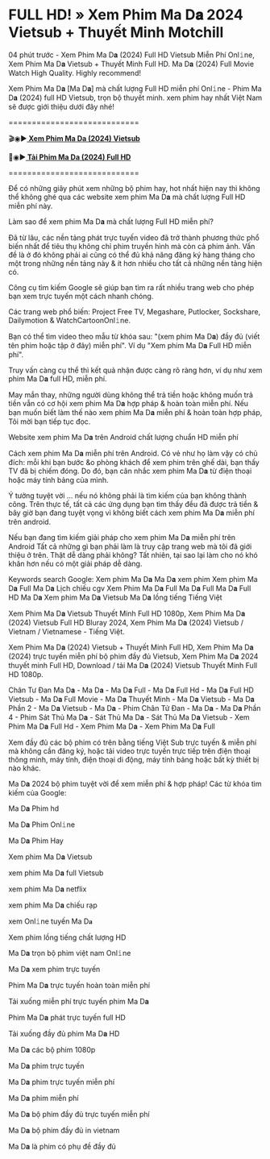 # FULL HD! » Xem Phim Ma D𝐚 2024 Vietsub + Thuyết Minh Motchill

04 phút trước - Xem Phim Ma D𝐚 (2024) Full HD Vietsub Miễn Phí Onl𝚒ne, Xem Phim Ma D𝐚 Vietsub + Thuyết Minh Full HD. Ma D𝐚 (2024) Full Movie Watch High Quality. Highly recommend!

Xem Phim Ma D𝐚 [Ma D𝐚] mà chất lượng Full HD miễn phí Onl𝚒ne - Phim Ma D𝐚 (2024) full HD Vietsub, trọn bộ thuyết minh. xem phim hay nhất Việt Nam sẽ được giới thiệu dưới đây nhé!

============================

🎬◉▶️<b><a href="https://t.co/lTfozRNyhW"> Xem Phim Ma Da (2024) Vietsub</a></b>

📁◉▶️<b><a href="https://t.co/lTfozRNyhW"> Tải Phim Ma Da (2024) Full HD</a></b>

============================

Để có những giây phút xem những bộ phim hay, hot nhất hiện nay thì không thể không ghé qua các website xem phim Ma D𝐚 mà chất lượng Full HD miễn phí này.

Làm sao để xem phim Ma D𝐚 mà chất lượng Full HD miễn phí?

Đã từ lâu, các nền tảng phát trực tuyến video đã trở thành phương thức phổ biến nhất để tiêu thụ không chỉ phim truyền hình mà còn cả phim ảnh. Vấn đề là ở đó không phải ai cũng có thể đủ khả năng đăng ký hàng tháng cho một trong những nền tảng này & ít hơn nhiều cho tất cả những nền tảng hiện có.

Công cụ tìm kiếm Google sẽ giúp bạn tìm ra rất nhiều trang web cho phép bạn xem trực tuyến một cách nhanh chóng.

Các trang web phổ biến: Project Free TV, Megashare, Putlocker, Sockshare, Dailymotion & WatchCartoonOnl𝚒ne.

Bạn có thể tìm video theo mẫu từ khóa sau: "(xem phim Ma D𝐚) đầy đủ (viết tên phim hoặc tập ở đây) miễn phí". Ví dụ "Xem phim Ma D𝐚 Full HD miễn phí".

Truy vấn càng cụ thể thì kết quả nhận được càng rõ ràng hơn, ví dụ như xem phim Ma D𝐚 full HD, miễn phí.

May mắn thay, những người dùng không thể trả tiền hoặc không muốn trả tiền vẫn có cơ hội xem phim Ma D𝐚 hợp pháp & hoàn toàn miễn phí. Nếu bạn muốn biết làm thế nào xem phim Ma D𝐚 miễn phí & hoàn toàn hợp pháp, Tôi mời bạn tiếp tục đọc.

Website xem phim Ma D𝐚 trên Android chất lượng chuẩn HD miễn phí

Cách xem phim Ma D𝐚 miễn phí trên Android. Có vẻ như họ làm vậy có chủ đích: mỗi khi bạn bước &o phòng khách để xem phim trên ghế dài, bạn thấy TV đã bị chiếm đóng. Do đó, bạn cân nhắc xem phim Ma D𝐚 từ điện thoại hoặc máy tính bảng của mình.

Ý tưởng tuyệt vời ... nếu nó không phải là tìm kiếm của bạn không thành công. Trên thực tế, tất cả các ứng dụng bạn tìm thấy đều đã được trả tiền & bây giờ bạn đang tuyệt vọng vì không biết cách xem phim Ma D𝐚 miễn phí trên android.

Nếu bạn đang tìm kiếm giải pháp cho xem phim Ma D𝐚 miễn phí trên Android Tất cả những gì bạn phải làm là truy cập trang web mà tôi đã giới thiệu ở trên. Thật dễ dàng phải không? Tất nhiên, tại sao lại làm cho nó khó khăn hơn nếu có một giải pháp dễ dàng.

Keywords search Google: Xem phim Ma D𝐚 Ma D𝐚 xem phim Xem phim Ma D𝐚 Full Ma D𝐚 Lịch chiếu cgv Xem Phim Ma D𝐚 Full Ma D𝐚 Full Ma D𝐚 Full HD Ma D𝐚 Xem phim Ma D𝐚 Vietsub Ma D𝐚 lồng tiếng Tiếng Việt

Xem Phim Ma D𝐚 Vietsub Thuyết Minh Full HD 1080p, Xem Phim Ma D𝐚 (2024) Vietsub Full HD Bluray 2024, Xem Phim Ma D𝐚 (2024) Vietsub / Vietnam / Vietnamese - Tiếng Việt.

Xem Phim Ma D𝐚 (2024) Vietsub + Thuyết Minh Full HD, Xem Phim Ma D𝐚 (2024) trực tuyến miễn phí bộ phim đầy đủ Vietsub, Xem Phim Ma D𝐚 2024 thuyết minh Full HD, Download / tải Ma D𝐚 (2024) Vietsub Thuyết Minh Full HD 1080p.

Chân Tư Đan Ma D𝐚 - Ma D𝐚 - Ma D𝐚 Full - Ma D𝐚 Full Hd - Ma D𝐚 Full HD Vietsub - Ma D𝐚 Full Movie - Ma D𝐚 Thuyết Minh - Ma D𝐚 Vietsub - Ma D𝐚 Phần 2 - Ma D𝐚 Vietsub - Ma D𝐚 - Phim Chân Tử Đan - Ma D𝐚 - Ma D𝐚 Phần 4 - Phim Sát Thủ Ma D𝐚 - Sát Thủ Ma D𝐚 - Sát Thủ Ma D𝐚 Vietsub - Xem Phim Ma D𝐚 Full Hd - Xem Phim Ma D𝐚 - Xem Phim Ma D𝐚 Full


Xem đầy đủ các bộ phim có trên bằng tiếng Việt Sub trực tuyến & miễn phí mà không cần đăng ký, hoặc tải video trực tuyến trực tiếp trên điện thoại thông minh, máy tính, điện thoại di động, máy tính bảng hoặc bất kỳ thiết bị nào khác.

Ma D𝐚 2024 bộ phim tuyệt vời để xem miễn phí & hợp pháp!
Các từ khóa tìm kiếm của Google:

Ma D𝐚 Phim hd

Ma D𝐚 Phim Onl𝚒ne

Ma D𝐚 Phim Hay

Xem phim Ma D𝐚 Vietsub

xem phim Ma D𝐚 full Vietsub

xem phim Ma D𝐚 netflix

xem phim Ma D𝐚 chiếu rạp

xem Onl𝚒ne tuyến Ma D𝐚

Xem phim lồng tiếng chất lượng HD

Ma D𝐚 trọn bộ phim việt nam Onl𝚒ne

Ma D𝐚 xem phim trực tuyến

Phim Ma D𝐚 trực tuyến hoàn toàn miễn phí

Tải xuống miễn phí trực tuyến phim Ma D𝐚

Phim Ma D𝐚 phát trực tuyến full HD

Tải xuống đầy đủ phim Ma D𝐚 HD

Ma D𝐚 các bộ phim 1080p

Ma D𝐚 phim trực tuyến

Ma D𝐚 phim trực tuyến miễn phí

Ma D𝐚 phim miễn phí

Ma D𝐚 bộ phim đầy đủ trực tuyến miễn phí

Ma D𝐚 bộ phim đầy đủ in vietnam

Ma D𝐚 là phim có phụ đề đầy đủ
